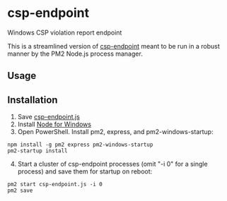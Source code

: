 # csp-endpoint

Windows CSP violation report endpoint

This is a streamlined version of [csp-endpoint](https://github.com/c0nrad/csp-endpoint) meant to be run in a robust manner by the PM2 Node.js process manager.

## Usage


## Installation

1. Save [csp-endpoint.js](https://raw.githubusercontent.com/joeyrideout/csp-endpoint/master/bin/csp-endpoint.js)
2. Install [Node for Windows](https://nodejs.org/en/download/)
3. Open PowerShell. Install pm2, express, and pm2-windows-startup:
```
npm install -g pm2 express pm2-windows-startup
pm2-startup install
```
4. Start a cluster of csp-endpoint processes (omit "-i 0" for a single process) and save them for startup on reboot:
```
pm2 start csp-endpoint.js -i 0
pm2 save
```
